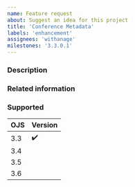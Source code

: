```yaml
---
name: Feature request
about: Suggest an idea for this project
title: 'Conference Metadata'
labels: 'enhancement'
assignees: 'withanage'
milestones: '3.3.0.1'
---
```


### Description

### Related information

### Supported

| OJS | Version |
|-----|------|
| 3.3 |  :heavy_check_mark:     |
| 3.4 |      |
| 3.5 |      |
| 3.6 |      |



